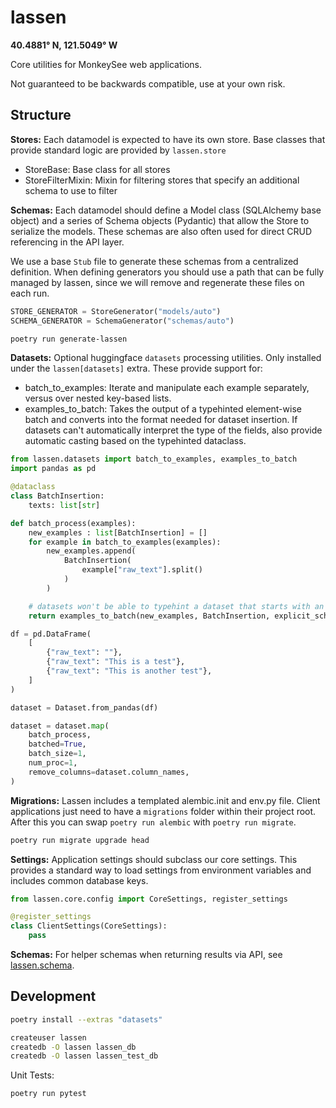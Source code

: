 # lassen

**40.4881° N, 121.5049° W**

Core utilities for MonkeySee web applications.

Not guaranteed to be backwards compatible, use at your own risk.

## Structure

**Stores:** Each datamodel is expected to have its own store. Base classes that provide standard logic are provided by `lassen.store`
- StoreBase: Base class for all stores
- StoreFilterMixin: Mixin for filtering stores that specify an additional schema to use to filter

**Schemas:** Each datamodel should define a Model class (SQLAlchemy base object) and a series of Schema objects (Pydantic) that allow the Store to serialize the models. These schemas are also often used for direct CRUD referencing in the API layer.

We use a base `Stub` file to generate these schemas from a centralized definition. When defining generators you should use a path that can be fully managed by lassen, since we will remove and regenerate these files on each run.

```python
STORE_GENERATOR = StoreGenerator("models/auto")
SCHEMA_GENERATOR = SchemaGenerator("schemas/auto")
```

```bash
poetry run generate-lassen
```

**Datasets:** Optional huggingface `datasets` processing utilities. Only installed under the `lassen[datasets]` extra. These provide support for:

- batch_to_examples: Iterate and manipulate each example separately, versus over nested key-based lists.
- examples_to_batch: Takes the output of a typehinted element-wise batch and converts into the format needed for dataset insertion. If datasets can't automatically interpret the type of the fields, also provide automatic casting based on the typehinted dataclass.

```python
from lassen.datasets import batch_to_examples, examples_to_batch
import pandas as pd

@dataclass
class BatchInsertion:
    texts: list[str]

def batch_process(examples):
    new_examples : list[BatchInsertion] = []
    for example in batch_to_examples(examples):
        new_examples.append(
            BatchInsertion(
                example["raw_text"].split()
            )
        )

    # datasets won't be able to typehint a dataset that starts with an empty example, so we use our explicit schema to cast the data
    return examples_to_batch(new_examples, BatchInsertion, explicit_schema=True)

df = pd.DataFrame(
    [
        {"raw_text": ""},
        {"raw_text": "This is a test"},
        {"raw_text": "This is another test"},
    ]
)

dataset = Dataset.from_pandas(df)

dataset = dataset.map(
    batch_process,
    batched=True,
    batch_size=1,
    num_proc=1,
    remove_columns=dataset.column_names,
)
```

**Migrations:** Lassen includes a templated alembic.init and env.py file. Client applications just need to have a `migrations` folder within their project root. After this you can swap `poetry run alembic` with `poetry run migrate`.

```sh
poetry run migrate upgrade head
```

**Settings:** Application settings should subclass our core settings. This provides a standard way to load settings from environment variables and includes common database keys.

```python
from lassen.core.config import CoreSettings, register_settings

@register_settings
class ClientSettings(CoreSettings):
    pass
```

**Schemas:** For helper schemas when returning results via API, see [lassen.schema](./lassen/schema.py).

## Development

```sh
poetry install --extras "datasets"

createuser lassen
createdb -O lassen lassen_db
createdb -O lassen lassen_test_db
```

Unit Tests:

```sh
poetry run pytest
```
